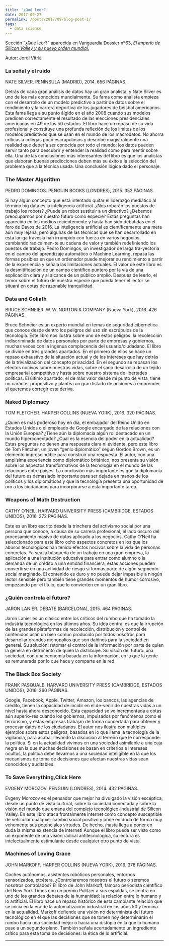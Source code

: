 ```yaml
---
title: '¿Qué leer?'
date: 2017-09-27
permalink: /posts/2017/09/blog-post-1/
tags:
  - data science
---
```


Sección "¿Qué leer?" aparecida en [Vanguardia Dossier nº63, *El imperio de Silicon Valley y su nuevo orden mundial*.](http://www.lavanguardia.com/vanguardia-dossier/20161212/412565670453/imperio-silicon-valley-nuevo-orden-mundial.html)

Autor: Jordi Vitrià

### La señal y el ruido
NATE SILVER. PENÍNSULA (MADRID), 2014. 656 PÁGINAS.

Detrás de cada gran análisis de datos hay un gran analista, y Nate Silver es uno de los más conocidos mundialmente. Su fama como analista empieza con el desarrollo de un modelo predictivo a partir de datos sobre el rendimiento y la carrera deportiva de los jugadores de béisbol americanos. Esta fama llega a su punto álgido en el año 2008 cuando sus modelos predicen correctamente el resultado de las elecciones presidenciales americanas en 49 de los 50 estados. El libro hace un repaso de su vida profesional y constituye una profunda reflexión de los límites de los modelos predictivos que se usan en el mundo de los macrodatos. No ahorra críticas a colegas poco escrupulosos y describe magistralmente una realidad que debería ser conocida por todo el mundo: los datos pueden servir tanto para descubrir y entender la realidad como para mentir sobre ella. Una de las conclusiones más interesantes del libro es que los analistas que elaboran buenas predicciones deben más su éxito a la selección del problema que a la técnica usada. Una conclusión lógica dado el personaje.

### The Master Algorithm
PEDRO DOMINGOS. PENGUIN BOOKS (LONDRES), 2015. 352 PÁGINAS.

Si hay algún concepto que está intentado quitar el liderazgo mediático al término big data es la inteligencia artificial. ¿Nos robarán los puestos de trabajo los robots? ¿Puede un robot sustituir a un directivo? ¿Debemos preocuparnos por nuestro futuro como especie? Estas preguntas han aparecido en los medios recientemente y hasta han sido debatidas en el foro de Davos de 2016. La inteligencia artificial es científicamente una meta aún muy lejana, pero algunas de las técnicas que se han desarrollado en esta lar-ga travesía han irrumpido con fuerza en varios negocios, cambiando radicalmen-te su cadena de valor y también redefiniendo los puestos de trabajo. Pedro Domingos, un investigador de larga tra-yectoria en el campo del aprendizaje automático o Machine Learning, repasa las formas posibles en que un ordenador puede mejorar su rendimiento a partir de la experiencia y señala las limitaciones actuales. El valor de este libro es la desmitificación de un campo científico puntero por la vía de una explicación clara y al alcance de un público amplio. Después de leerlo, el temor sobre el futuro de nuestra especie que pueda tener el lector se situará en cotas de razonable tranquilidad.

### Data and Goliath
BRUCE SCHNEIER. W. W. NORTON & COMPANY (Nueva York), 2016. 426  PÁGINAS.

Bruce Schneier es un experto mundial en temas de seguridad cibernética que conoce desde dentro los peligros del uso sin escrúpulos de la tecnología. Este libro nos ilustra sobre uno de estos peligros: la recolección indiscriminada de datos personales por parte de empresas y gobiernos, muchas veces con la ingenua complacencia del usuario/ciudadano. El libro se divide en tres grandes apartados. En el primero de ellos se hace un repaso exhaustivo de la situación actual y de los intereses que hay detrás de la trivialización del concepto privacidad. En el segundo se repasan los efectos nocivos sobre nuestras vidas, sobre el sano desarrollo de un tejido empresarial competitivo y hasta sobre nuestro sistema de libertades políticas. El último apartado, el de más valor desde mi punto de vista, tiene un carácter propositivo y plantea un gran listado de acciones a emprender si queremos corregir esta deriva.

### Naked Diplomacy
TOM FLETCHER. HARPER COLLINS (NUEVA YORK), 2016. 320 PÁGINAS.

¿Quien es más poderoso hoy en día, el embajador del Reino Unido en Estados Unidos o el empleado de Google encargado de las relaciones con la Unión Europea? ¿Tiene aún la diplomacia algún rol destacado en un mundo hiperconectado? ¿Cual es la esencia del poder en la actualidad? Estas preguntas no tienen una respuesta clara ni evidente, pero este libro de Tom Fletcher, un joven “genio diplomático” según Gordon Brown, es un elemento imprescindible para construir una respuesta. El autor, con una amplísima experiencia como diplomático británico, nos presenta su visión sobre los aspectos transformativos de la tecnología en el mundo de las relaciones entre países. La conclusión más importante es que la diplomacia del futuro es demasiado importante para ser dejada en manos de los políticos y los diplomáticos y que la tecnología presenta una oportunidad de oro a los ciudadanos para incorporarse a esta importante tarea.

### Weapons of Math Destruction
CATHY O’NEIL. HARVARD UNIVERSITY PRESS (CAMBRIDGE, ESTADOS UNIDOS), 2016. 272 PÁGINAS. 

Este es un libro escrito desde la trinchera del activismo social por una persona que conoce, a causa de su carrera profesional, el lado oscuro del procesamiento masivo de datos aplicado a los negocios. Cathy O’Neil ha seleccionado para este libro ocho aspectos concretos en los que los abusos tecnológicos han tenido efectos nocivos sobre la vida de personas concretas. Ya sea la búsqueda de un trabajo en una gran empresa, la aplicación a una institución educativa para entrar como alumno o la demanda de un crédito a una entidad financiera, estas acciones pueden convertirse en una actividad de riesgo si formas parte de algún segmento social marginado. El contenido es duro y no puede dejar impasible a ningún lector sensible pero también tiene grandes momentos de humor corrosivo, empezando por el título, que lo convierten en un gran libro.

### ¿Quién controla el futuro?
JARON LANIER. DEBATE  (BARCELONA), 2015. 464 PÁGINAS.

Jaron Lanier es un clásico entre los críticos del rumbo que ha tomado la industria tecnológica en los últimos años. Su idea central es que la irrupción de las grandes plataformas de recolección, distribución y control de contenidos usan un bien común producido por todos nosotros para desarrollar grandes monopolios que son dañinos para la sociedad en general. Su solución: retomar el control de la información por parte de quien la genera en detrimento de quien la distribuye. Su visión del futuro: una sociedad, con una economía basada en la información, en la que la gente es remunerada por lo que hace y comparte en la red. 

### The Black Box Society
FRANK PASQUALE. HARVARD 
UNIVERSITY PRESS (CAMBRIDGE, 
ESTADOS UNIDOS), 2016. 260 PÁGINAS.

Google, Facebook, Apple, Twitter, Amazon, los bancos, las agencias de crédito, tienen la capacidad de incidir en el de-venir de nuestras vidas a un nivel hasta ahora desconocido. Esta capacidad se ve incrementada a cotas aún superio-res cuando los gobiernos, impulsados por fenómenos como el terrorismo, y estas empresas trabajan de forma concertada para obtener y procesar datos de los ciudadanos. El autor nos ilustra con múltiples ejemplos sobre estos peligros, basados en lo que llama la tecnología de la vigilancia, para acabar llevando la discusión al terreno que le corresponde: la política. Si en la actualidad vivimos en una sociedad asimilable a una caja negra en la que muchas decisiones se basan en criterios e intereses ocultos, la política debe llevarnos a una sociedad inteligible en la que los mecanismos de toma de decisiones que afectan nuestras vidas sean conocidos y auditables.

### To Save Everything,Click Here
EVGENY MOROZOV. PENGUIN  (LONDRES), 2014. 432 PÁGINAS.

Evgeny Morozov es el pensador que mejor ha divulgado la visión escéptica, desde un punto de vista cultural, sobre la sociedad conectada y sobre la visión del mundo que emana del complejo tecnológico-industrial de Silicon Valley. En este libro ataca frontalmente internet como concepto susceptible de vehicular cualquier cambio social positivo y pone en duda de forma muy vehemente sus potenciales virtudes. De hecho, ¡hasta llega a poner en duda la misma existencia de internet! Aunque el libro pueda ser visto como un exponente de una visión radical antitecnológica, su lectura es intelectualmente estimulante desde cualquier otro punto de vista.

### Machines of Loving Grace
JOHN MARKOFF. HARPER COLLINS (NUEVA YORK), 2016. 378 PÁGINAS.

Coches autónomos, asistentes robóticos personales, entornos sensorizados, etcétera. ¿Controlaremos nosotros el futuro o seremos nosotros controlados? El libro de John Markoff, famoso periodista científico del New York Times con un premio Pulitzer a sus espaldas, se centra en uno de los grandes debates de la humanidad: la relación entre lo humano y lo artificial. El libro hace un repaso histórico de esta cambiante relación que se inicia en la era de la automatización industrial en los años 50 y termina en la actualidad. Markoff defiende una visión no determinista del futuro tecnológico en el que las decisiones que se tomen hoy determinarán el rumbo hacia una sociedad mejor o hacia una distopía en la que lo humano pase a un segundo plano. También señala acertadamente un ingrediente crítico para esta toma de decisiones: la ética de lo artificial.


------
